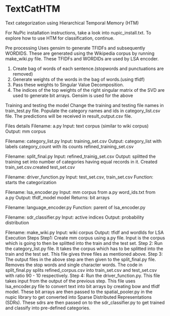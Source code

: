 # TextCatHTM
Text categorization using Hierarchical Temporal Memory (HTM)

For NuPic installation instructions, take a look into nupic_install.txt. To explore how to use HTM for classification, continue. 

Pre processing
Uses gensim to generate TFIDFs and subsequently WORDIDS. These are generated using the Wikipedia corpus by running make_wiki.py file. These TFIDFs and WORDIDs are used by LSA encoder. 
1. Create bag of words of each sentence.(stopwords and punctuations  are removed)
2. Generate weights of the words in the bag of words.(using tfidf)
3. Pass these weights to Singular Value Decomposition.
4. The indices of the top weights of the right singular matrix of the SVD are used to generate bit arrays. 
Gensim is used for the above 

Training and testing the model 
Change the training and testing file names in train_test.py file. Populate the category names and ids in category_list.csv file.  The predictions will be received in result_output.csv file. 

Files details
Filename: a.py
Input: text corpus (similar to wiki corpus)
Output: mm corpus

Filename: category_list.py
Input: training_set.csv
Output: category_list with labels category_count with its counts refined_training_set.csv

Filename: split_final.py
Input: refined_trainig_set.csv
Output: splitted the training set into number of categories having equal records in it. Created train_set.csv.created test_set.csv

Filename: driver_function.py 
Input: test_set.csv, train_set.csv
Function: starts the categorization


Filename: lsa_encoder.py
Input: mm corpus from a.py word_ids.txt from a.py
Output: tfidf_model model
Returns: bit arrays

Filename: language_encoder.py
Function: parent of lsa_encoder.py

Filename: sdr_classifier.py
Input: active indices
Output: probability distribution

Filename: make_wiki.py
Input: wiki corpus 
Output: tfidf and wordIds for LSA
Execution Steps
Step1:
Create mm corpus using a.py file. Input is the corpus which is going to then be splitted into the train and the test set.
Step 2:
Run the category_list.py file. It takes the corpus which has to be splitted into the train and the test set.
This file gives three files as mentioned above.
Step 3:
The output files in the above step are then given to the split_final.py file. Removes the stop words and single character words. The code in split_final.py splits refined_corpus.csv into train_set.csv and test_set.csv with ratio 90 - 10 respectively. 
Step 4:
Run the driver_function.py. This file takes input from the output of the previous step. This file uses lsa_encoder.py file to convert text into bit arrays by creating bow and tfidf model. These bit arrays are then passed to the spatial_pooler.py in the nupic library to get converted into Sparse Distributed Representations (SDRs). These sdrs are then passed on to the sdr_classifier.py to get trained and classify into pre-defined categories.

